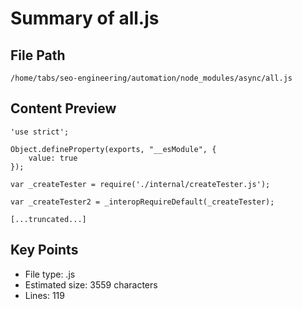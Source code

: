 # Summary of all.js
  
## File Path
`/home/tabs/seo-engineering/automation/node_modules/async/all.js`

## Content Preview
```
'use strict';

Object.defineProperty(exports, "__esModule", {
    value: true
});

var _createTester = require('./internal/createTester.js');

var _createTester2 = _interopRequireDefault(_createTester);

[...truncated...]
```

## Key Points
- File type: .js
- Estimated size: 3559 characters
- Lines: 119
